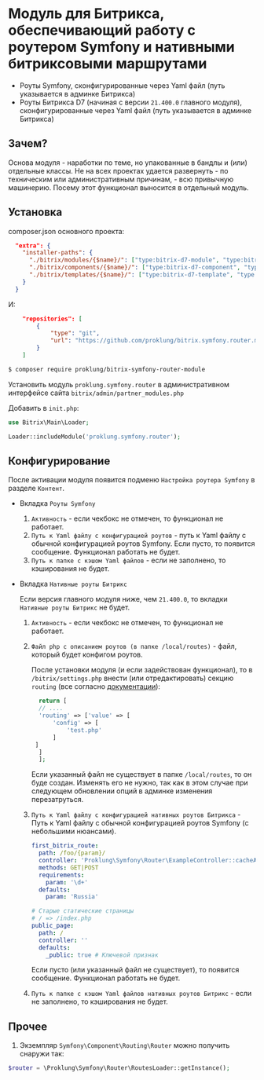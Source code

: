 # Модуль для Битрикса, обеспечивающий работу с роутером Symfony и нативными битриксовыми маршрутами

- Роуты Symfony, сконфигурированные через Yaml файл (путь указывается в админке Битрикса)
- Роуты Битрикса D7 (начиная с версии `21.400.0` главного модуля), сконфигурированные через Yaml файл (путь указывается в админке Битрикса)

## Зачем?

Основа модуля - наработки по теме, но упакованные в бандлы и (или) отдельные классы. Не на всех проектах удается
развернуть - по техническим или административным причинам, - всю привычную машинерию. 
Посему этот функционал выносится в отдельный модуль.

## Установка

composer.json основного проекта:

```json
  "extra": {
    "installer-paths": {
      "./bitrix/modules/{$name}/": ["type:bitrix-d7-module", "type:bitrix-module"],
      "./bitrix/components/{$name}/": ["type:bitrix-d7-component", "type:bitrix-component"],
      "./bitrix/templates/{$name}/": ["type:bitrix-d7-template", "type:bitrix-theme"]
    }
  }
```

И:

```json
    "repositories": [
        {
            "type": "git",
            "url": "https://github.com/proklung/bitrix.symfony.router.module"
        }
    ]
```

```bash
$ composer require proklung/bitrix-symfony-router-module
```

Установить модуль `proklung.symfony.router` в административном интерфейсе сайта `bitrix/admin/partner_modules.php`

Добавить в `init.php`:

```php
use Bitrix\Main\Loader;

Loader::includeModule('proklung.symfony.router');
```

## Конфигурирование

После активации модуля появится подменю `Настройка роутера Symfony` в разделе `Контент`.

- Вкладка `Роуты Symfony`

  1) `Активность` - если чекбокс не отмечен, то функционал не работает.  
  2) `Путь к Yaml файлу с конфигурацией роутов` - путь к Yaml файлу с обычной конфигурацией роутов Symfony.
     Если пусто, то появится сообщение. Функционал работать не будет.
  3) `Путь к папке с кэшом Yaml файлов` - если не заполнено, то кэширования не будет.        

- Вкладка `Нативные роуты Битрикс`

  Если версия главного модуля ниже, чем `21.400.0`, то вкладки `Нативные роуты Битрикс` не будет.  

  1) `Активность` - если чекбокс не отмечен, то функционал не работает.
  2) `Файл php с описанием роутов (в папке /local/routes)` - файл, который будет конфигом роутов.
  
      После установки модуля (и если задействован функционал), то в `/bitrix/settings.php` внести (или отредактировать)
       секцию `routing` (все согласно [документации](https://dev.1c-bitrix.ru/learning/course/index.php?COURSE_ID=43&CHAPTER_ID=013764)):
       
       ```php
         return [
         // ....
         'routing' => ['value' => [
             'config' => [
                 'test.php'
             ]
        ]
         ]
         ];
       ```
       
      Если указанный файл не существует в папке `/local/routes`, то он буде создан. Изменять его не нужно, так как
      в этом случае при следующем обновлении опций в админке изменения перезатруться.
  
  3) `Путь к Yaml файлу с конфигурацией нативных роутов Битрикса` - Путь к Yaml файлу с обычной конфигурацией роутов Symfony (с небольшими
      нюансами).
      
      ```yaml
      first_bitrix_route:
        path: /foo/{param}/
        controller: 'Proklung\Symfony\Router\ExampleController::cacheAction'
        methods: GET|POST
        requirements:
          param: '\d+'
        defaults:
          param: 'Russia'
      
      # Старые статические страницы
      # / => /index.php
      public_page:
        path: /
        controller: ''
        defaults:
          _public: true # Ключевой признак
      
      ```
      
      Если пусто (или указанный файл не существует), то появится сообщение. Функционал работать не будет. 
      
  4) `Путь к папке с кэшом Yaml файлов нативных роутов Битрикс` - если не заполнено, то кэширования не будет.   

## Прочее

1) Экземпляр `Symfony\Component\Routing\Router` можно получить снаружи так:

```php
$router = \Proklung\Symfony\Router\RoutesLoader::getInstance();
```